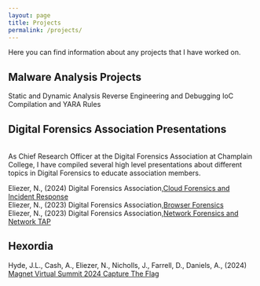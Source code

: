 ```yaml
---
layout: page
title: Projects
permalink: /projects/
---
```

Here you can find information about any projects that I have worked on.  

<h2>Malware Analysis Projects</h2>
Static and Dynamic Analysis  
Reverse Engineering and Debugging  
IoC Compilation and YARA Rules  

<h2>Digital Forensics Association Presentations</h2>
<br>
As Chief Research Officer at the Digital Forensics Association at Champlain College, I have compiled several high level presentations about different topics in Digital Forensics to educate association members.  
<br>

Eliezer, N., (2024) Digital Forensics Association,<a href="https://github.com/natnanDF/natnanDF.github.io/raw/master/Presentations/Cloud Forensics and IR.pptx.pdf">Cloud Forensics and Incident Response</a>  
Eliezer, N., (2023) Digital Forensics Association,<a href="https://github.com/natnanDF/natnanDF.github.io/raw/master/Presentations/Browser%20Forensics.pptx.pdf">Browser Forensics</a>  
Eliezer, N., (2023) Digital Forensics Association,<a href="https://github.com/natnanDF/natnanDF.github.io/raw/d0b91a5a11f50657edaf20ff7d6a63d341cf629c/Presentations/Network%20TAP%20night.pdf">Network Forensics and Network TAP</a>  

<h2>Hexordia</h2>
Hyde, J.L., Cash, A., Eliezer, N., Nicholls, J., Farrell, D.,  Daniels, A., (2024) <a href="https://www.magnetforensics.com/blog/2024-magnet-virtual-summit-ctf-winners-and-another-chance-to-play/">Magnet Virtual Summit 2024 Capture The Flag</a> 
